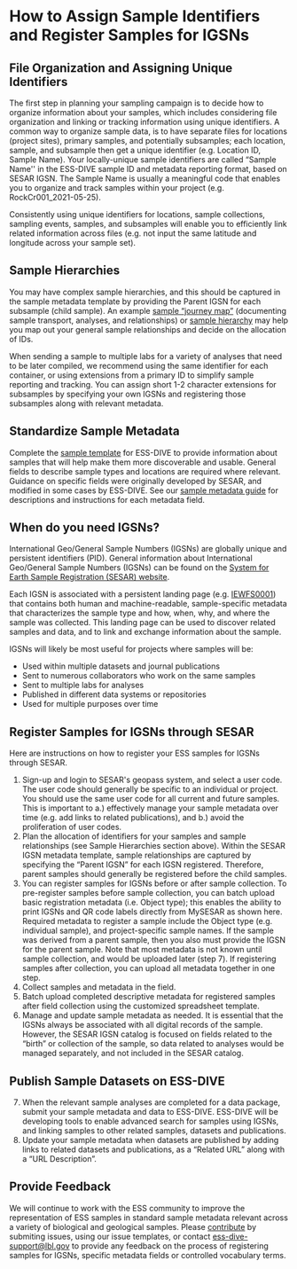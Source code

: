 # How to Assign Sample Identifiers and Register Samples for IGSNs

## File Organization and Assigning Unique Identifiers

The first step in planning your sampling campaign is to decide how to organize information about your samples, which includes considering file organization and linking or tracking information using unique identifiers. A common way to organize sample data, is to have separate files for locations (project sites), primary samples, and potentially subsamples; each location, sample, and subsample then get a unique identifier (e.g. Location ID, Sample Name). Your locally-unique sample identifiers are called “Sample Name'' in the ESS-DIVE sample ID and metadata reporting format, based on SESAR IGSN. The Sample Name is usually a meaningful code that enables you to organize and track samples within your project (e.g. RockCr001_2021-05-25). 

Consistently using unique identifiers for locations, sample collections, sampling events, samples, and subsamples will enable you to efficiently link related information across files (e.g. not input the same latitude and longitude across your sample set). 

## Sample Hierarchies

You may have complex sample hierarchies, and this should be captured in the sample metadata template by providing the Parent IGSN for each subsample (child sample). An example [sample “journey map”](http://bit.ly/SampleJourneyMap) (documenting sample transport, analyses, and relationships) or [sample hierarchy](https://bit.ly/SampleHierarchy) may help you map out your general sample relationships and decide on the allocation of IDs.

When sending a sample to multiple labs for a variety of analyses that need to be later compiled, we recommend using the same identifier for each container, or using extensions from a primary ID to simplify sample reporting and tracking. You can assign short 1-2 character extensions for subsamples by specifying your own IGSNs and registering those subsamples along with relevant metadata.

## Standardize Sample Metadata

Complete the [sample template](https://github.com/ess-dive-community/essdive-sample-id-metadata/blob/master/sampleTemplate.xls) for ESS-DIVE to provide information about samples that will help make them more discoverable and usable. General fields to describe sample types and locations are required where relevant. Guidance on specific fields were originally developed by SESAR, and modified in some cases by ESS-DIVE. See our [sample metadata guide](https://github.com/ess-dive-community/essdive-sample-id-metadata/blob/master/guide.md) for descriptions and instructions for each metadata field.

## When do you need IGSNs?

International Geo/General Sample Numbers (IGSNs) are globally unique and persistent identifiers (PID). General information about International Geo/General Sample Numbers (IGSNs) can be found on the [System for Earth Sample Registration (SESAR) website](https://www.geosamples.org/igsnabout).

Each IGSN is associated with a persistent landing page (e.g. [IEWFS0001](https://app.geosamples.org/sample/igsn/IEWFS0001)) that contains both human and machine-readable, sample-specific metadata that characterizes the sample type and how, when, why, and where the sample was collected. This landing page can be used to discover related samples and data, and to link and exchange information about the sample.  

IGSNs will likely be most useful for projects where samples will be:
* Used within multiple datasets and journal publications
* Sent to numerous collaborators who work on the same samples
* Sent to multiple labs for analyses
* Published in different data systems or repositories
* Used for multiple purposes over time

## Register Samples for IGSNs through SESAR

Here are instructions on how to register your ESS samples for IGSNs through SESAR.

1. Sign-up and login to SESAR's geopass system, and select a user code. The user code should generally be specific to an individual or project. You should use the same user code for all current and future samples. This is important to a.) effectively manage your sample metadata over time (e.g. add links to related publications), and b.) avoid the proliferation of user codes.
2. Plan the allocation of identifiers for your samples and sample relationships (see Sample Hierarchies section above). Within the SESAR IGSN metadata template, sample relationships are captured by specifying the “Parent IGSN” for each IGSN registered. Therefore, parent samples should generally be registered before the child samples. 
3. You can register samples for IGSNs before or after sample collection. To pre-register samples before sample collection, you can batch upload basic registration metadata (i.e. Object type); this enables the ability to print IGSNs and QR code labels directly from MySESAR as shown here. Required metadata to register a sample include the Object type (e.g. individual sample), and project-specific sample names. If the sample was derived from a parent sample, then you also must provide the IGSN for the parent sample. Note that most metadata is not known until sample collection, and would be uploaded later (step 7). If registering samples after collection, you can upload all metadata together in one step.
4. Collect samples and metadata in the field.
5. Batch upload completed descriptive metadata for registered samples after field collection using the customized spreadsheet template.
6. Manage and update sample metadata as needed. It is essential that the IGSNs always be associated with all digital records of the sample. However, the SESAR IGSN catalog is focused on fields related to the “birth” or collection of the sample, so data related to analyses would be managed separately, and not included in the SESAR catalog. 

## Publish Sample Datasets on ESS-DIVE

7. When the relevant sample analyses are completed for a data package, submit your sample metadata and data to ESS-DIVE. ESS-DIVE will be developing tools to enable advanced search for samples using IGSNs, and linking samples to other related samples, datasets and publications.
8. Update your sample metadata when datasets are published by adding links to related datasets and publications, as a “Related URL” along with a “URL Description”.

## Provide Feedback

We will continue to work with the ESS community to improve the representation of ESS samples in standard sample metadata relevant across a variety of biological and geological samples. Please [contribute](contribute.md) by submiting issues, using our issue templates, or contact ess-dive-support@lbl.gov to provide any feedback on the process of registering samples for IGSNs, specific metadata fields or controlled vocabulary terms.
#
